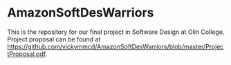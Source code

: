 # AmazonSoftDesWarriors
This is the repository for our final project in Software Design at Olin College. Project proposal can be found at https://github.com/vickymmcd/AmazonSoftDesWarriors/blob/master/ProjectProposal.pdf.
